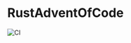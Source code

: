 # RustAdventOfCode
![CI](https://github.com/xepaul/RustAdventOfCode/actions/workflows/rust.yml/badge.svg)